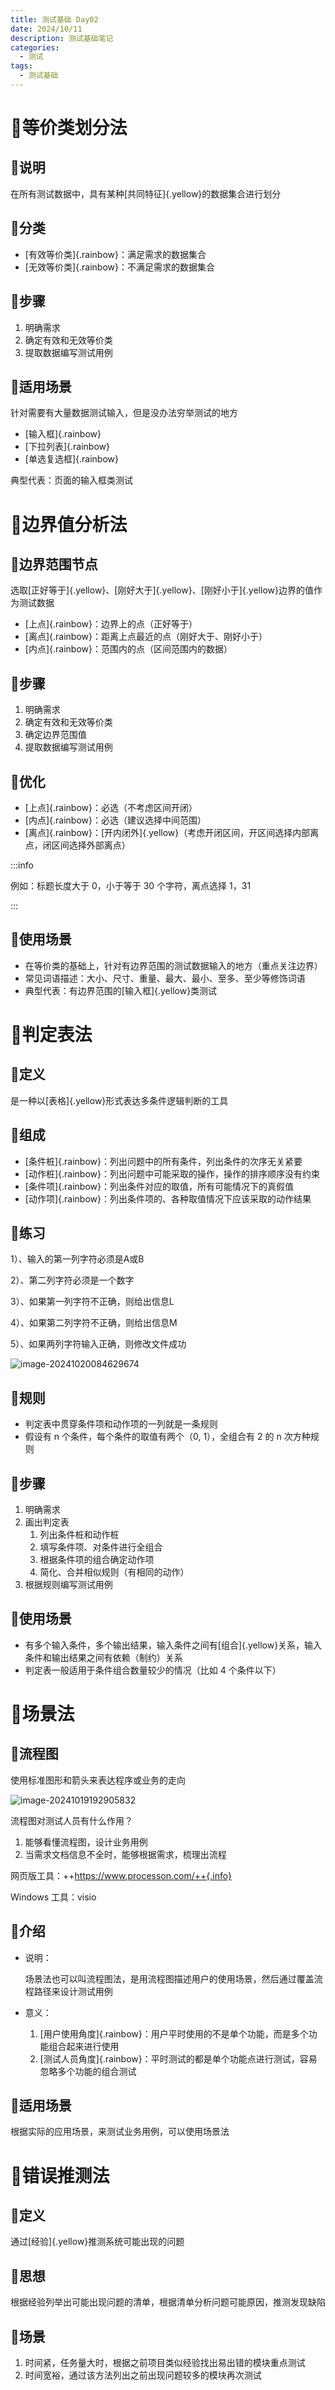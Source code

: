 ```yaml
---
title: 测试基础 Day02
date: 2024/10/11
description: 测试基础笔记
categories: 
  - 测试
tags: 
  - 测试基础
---
```


# :hibiscus:等价类划分法

## :seedling:说明

在所有测试数据中，具有某种[共同特征]{.yellow}的数据集合进行划分

## :seedling:分类

- [有效等价类]{.rainbow}：满足需求的数据集合
- [无效等价类]{.rainbow}：不满足需求的数据集合

## :seedling:步骤

1. 明确需求
2. 确定有效和无效等价类
3. 提取数据编写测试用例

## :seedling:适用场景

针对需要有大量数据测试输入，但是没办法穷举测试的地方

- [输入框]{.rainbow}
- [下拉列表]{.rainbow}
- [单选复选框]{.rainbow}

典型代表：页面的输入框类测试

# :hibiscus:边界值分析法

## :seedling:边界范围节点

选取[正好等于]{.yellow}、[刚好大于]{.yellow}、[刚好小于]{.yellow}边界的值作为测试数据

- [上点]{.rainbow}：边界上的点（正好等于）
- [离点]{.rainbow}：距离上点最近的点（刚好大于、刚好小于）
- [内点]{.rainbow}：范围内的点（区间范围内的数据）

## :seedling:步骤

1. 明确需求
2. 确定有效和无效等价类
3. 确定边界范围值
4. 提取数据编写测试用例

## :seedling:优化

- [上点]{.rainbow}：必选（不考虑区间开闭）
- [内点]{.rainbow}：必选（建议选择中间范围）
- [离点]{.rainbow}：[开内闭外]{.yellow}（考虑开闭区间，开区间选择内部离点，闭区间选择外部离点）

:::info

例如：标题长度大于 0，小于等于 30 个字符，离点选择 1，31

:::

## :seedling:使用场景

- 在等价类的基础上，针对有边界范围的测试数据输入的地方（重点关注边界）
- 常见词语描述：大小、尺寸、重量、最大、最小、至多、至少等修饰词语
- 典型代表：有边界范围的[输入框]{.yellow}类测试

# :hibiscus:判定表法

## :seedling:定义

是一种以[表格]{.yellow}形式表达多条件逻辑判断的工具

## :seedling:组成

- [条件桩]{.rainbow}：列出问题中的所有条件，列出条件的次序无关紧要
- [动作桩]{.rainbow}：列出问题中可能采取的操作，操作的排序顺序没有约束
- [条件项]{.rainbow}：列出条件对应的取值，所有可能情况下的真假值
- [动作项]{.rainbow}：列出条件项的、各种取值情况下应该采取的动作结果

## :seedling:练习

1）、输入的第一列字符必须是A或B

2）、第二列字符必须是一个数字

3）、如果第一列字符不正确，则给出信息L

4）、如果第二列字符不正确，则给出信息M

5）、如果两列字符输入正确，则修改文件成功

![image-20241020084629674](https://images.weserv.nl/?url=https://cdn.jsdelivr.net/gh/slx-world/blog-images@master/image-20241020084629674.png)

## :seedling:规则

- 判定表中贯穿条件项和动作项的一列就是一条规则
- 假设有 n 个条件，每个条件的取值有两个（0, 1），全组合有 2 的 n 次方种规则

## :seedling:步骤

1. 明确需求
2. 画出判定表
   1. 列出条件桩和动作桩
   2. 填写条件项、对条件进行全组合
   3. 根据条件项的组合确定动作项
   4. 简化、合并相似规则（有相同的动作）
3. 根据规则编写测试用例

## :seedling:使用场景

- 有多个输入条件，多个输出结果，输入条件之间有[组合]{.yellow}关系，输入条件和输出结果之间有依赖（制约）关系
- 判定表一般适用于条件组合数量较少的情况（比如 4 个条件以下）

# :hibiscus:场景法

## :seedling:流程图

使用标准图形和箭头来表达程序或业务的走向

![image-20241019192905832](https://images.weserv.nl/?url=https://cdn.jsdelivr.net/gh/slx-world/blog-images@master/image-20241019192905832.png)

流程图对测试人员有什么作用？

1. 能够看懂流程图，设计业务用例
2. 当需求文档信息不全时，能够根据需求，梳理出流程

网页版工具：++https://www.processon.com/++{.info}

Windows 工具：visio

## :seedling:介绍

- 说明：

  场景法也可以叫流程图法，是用流程图描述用户的使用场景，然后通过覆盖流程路径来设计测试用例

- 意义：

  1. [用户使用角度]{.rainbow}：用户平时使用的不是单个功能，而是多个功能组合起来进行使用
  2. [测试人员角度]{.rainbow}：平时测试的都是单个功能点进行测试，容易忽略多个功能的组合测试

## :seedling:适用场景

根据实际的应用场景，来测试业务用例，可以使用场景法

# :hibiscus:错误推测法

## :seedling:定义

通过[经验]{.yellow}推测系统可能出现的问题

## :seedling:思想

根据经验列举出可能出现问题的清单，根据清单分析问题可能原因，推测发现缺陷

## :seedling:场景

1. 时间紧，任务量大时，根据之前项目类似经验找出易出错的模块重点测试
2. 时间宽裕，通过该方法列出之前出现问题较多的模块再次测试

